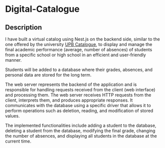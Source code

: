 # Digital-Catalogue

## Description

I have built a virtual catalog using Nest.js on the backend side, similar to the one offered by the university [UPB Catalogue](https://studenti.pub.ro/ 'UPB Catalogue'), to display and manage the final academic performance (average, number of absences) of students from a specific school or high school in an efficient and user-friendly manner.

Students will be added to a database where their grades, absences, and personal data are stored for the long term.

The web server represents the backend of the application and is responsible for handling requests received from the client (web interface) and processing them. The web server receives HTTP requests from the client, interprets them, and produces appropriate responses. It communicates with the database using a specific driver that allows it to perform operations such as deletion, reading, and modification of stored values.

The implemented functionalities include adding a student to the database, deleting a student from the database, modifying the final grade, changing the number of absences, and displaying all students in the database at the current time.

